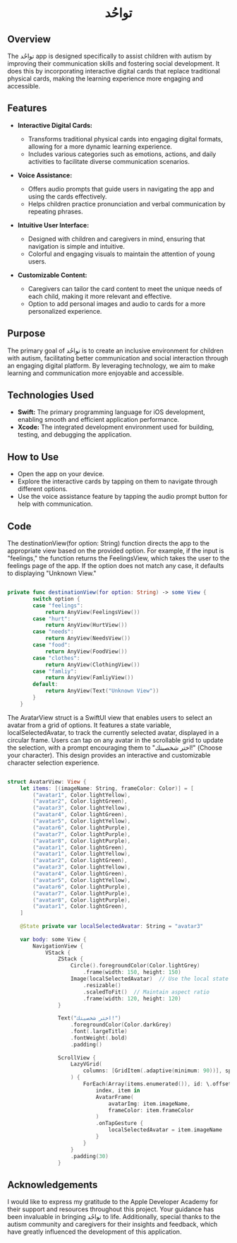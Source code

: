 
<h1 align="center">تواحُد</h1>


## Overview

The تواحُد app is designed specifically to assist children with autism by improving their communication skills and fostering social development. It does this by incorporating interactive digital cards that replace traditional physical cards, making the learning experience more engaging and accessible.

## Features

- **Interactive Digital Cards:** 
  - Transforms traditional physical cards into engaging digital formats, allowing for a more dynamic learning experience.
  - Includes various categories such as emotions, actions, and daily activities to facilitate diverse communication scenarios.

- **Voice Assistance:** 
  - Offers audio prompts that guide users in navigating the app and using the cards effectively.
  - Helps children practice pronunciation and verbal communication by repeating phrases.

- **Intuitive User Interface:** 
  - Designed with children and caregivers in mind, ensuring that navigation is simple and intuitive.
  - Colorful and engaging visuals to maintain the attention of young users.

- **Customizable Content:** 
  - Caregivers can tailor the card content to meet the unique needs of each child, making it more relevant and effective.
  - Option to add personal images and audio to cards for a more personalized experience.

## Purpose

The primary goal of تواحُد is to create an inclusive environment for children with autism, facilitating better communication and social interaction through an engaging digital platform. By leveraging technology, we aim to make learning and communication more enjoyable and accessible.

## Technologies Used

- **Swift:** The primary programming language for iOS development, enabling smooth and efficient application performance.
- **Xcode:** The integrated development environment used for building, testing, and debugging the application.


## How to Use

- Open the app on your device.
- Explore the interactive cards by tapping on them to navigate through different options.
- Use the voice assistance feature by tapping the audio prompt button for help with communication.


## Code




The destinationView(for option: String) function directs the app to the appropriate view based on the provided option. For example, if the input is "feelings," the function returns the FeelingsView, which takes the user to the feelings page of the app. If the option does not match any case, it defaults to displaying "Unknown View."

```swift

private func destinationView(for option: String) -> some View {
        switch option {
        case "feelings":
            return AnyView(FeelingsView())
        case "hurt":
            return AnyView(HurtView())
        case "needs":
            return AnyView(NeedsView())
        case "food":
            return AnyView(FoodView())
        case "clothes":
            return AnyView(ClothingView())
        case "famliy":
            return AnyView(FamliyView())
        default:
            return AnyView(Text("Unknown View"))
        }
    }
```

The AvatarView struct is a SwiftUI view that enables users to select an avatar from a grid of options. It features a state variable, localSelectedAvatar, to track the currently selected avatar, displayed in a circular frame. Users can tap on any avatar in the scrollable grid to update the selection, with a prompt encouraging them to "اختر شخصيتك!" (Choose your character). This design provides an interactive and customizable character selection experience.



```swift

struct AvatarView: View {
    let items: [(imageName: String, frameColor: Color)] = [
        ("avatar1", Color.lightYellow),
        ("avatar2", Color.lightGreen),
        ("avatar3", Color.lightYellow),
        ("avatar4", Color.lightGreen),
        ("avatar5", Color.lightYellow),
        ("avatar6", Color.lightPurple),
        ("avatar7", Color.lightPurple),
        ("avatar8", Color.lightPurple),
        ("avatar1", Color.lightGreen),
        ("avatar1", Color.lightYellow),
        ("avatar2", Color.lightGreen),
        ("avatar3", Color.lightYellow),
        ("avatar4", Color.lightGreen),
        ("avatar5", Color.lightYellow),
        ("avatar6", Color.lightPurple),
        ("avatar7", Color.lightPurple),
        ("avatar8", Color.lightPurple),
        ("avatar1", Color.lightGreen),
    ]
    
    @State private var localSelectedAvatar: String = "avatar3"
    
    var body: some View {
        NavigationView {
            VStack {
                ZStack {
                    Circle().foregroundColor(Color.lightGrey)
                        .frame(width: 150, height: 150)
                    Image(localSelectedAvatar)  // Use the local state variable for the displayed image
                        .resizable()
                        .scaledToFit()  // Maintain aspect ratio
                        .frame(width: 120, height: 120)
                }
                
                Text("اختر شخصيتك!")
                    .foregroundColor(Color.darkGrey)
                    .font(.largeTitle)
                    .fontWeight(.bold)
                    .padding()
                
                ScrollView {
                    LazyVGrid(
                        columns: [GridItem(.adaptive(minimum: 90))], spacing: 10
                    ) {
                        ForEach(Array(items.enumerated()), id: \.offset) {
                            index, item in
                            AvatarFrame(
                                avatarImg: item.imageName,
                                frameColor: item.frameColor
                            )
                            .onTapGesture {
                                localSelectedAvatar = item.imageName
                            }
                        }
                    }
                    .padding(30)
                }
```



## Acknowledgements

I would like to express my gratitude to the Apple Developer Academy for their support and resources throughout this project. Your guidance has been invaluable in bringing تواحُد to life. Additionally, special thanks to the autism community and caregivers for their insights and feedback, which have greatly influenced the development of this application.


